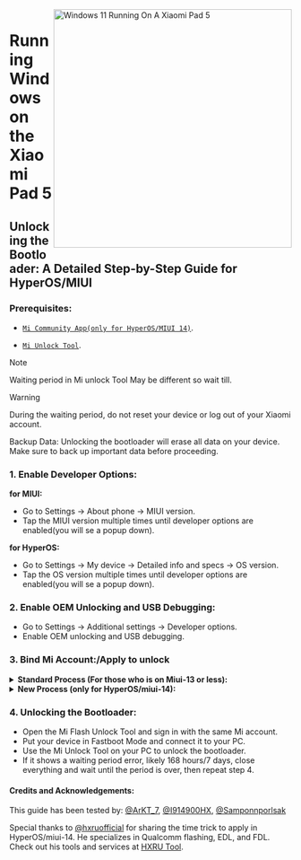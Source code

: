 <img align="right" src="https://raw.githubusercontent.com/erdilS/Port-Windows-11-Xiaomi-Pad-5/main/nabu.png" width="425" alt="Windows 11 Running On A Xiaomi Pad 5">

# Running Windows on the Xiaomi Pad 5

## Unlocking the Bootloader: A Detailed Step-by-Step Guide for HyperOS/MIUI

### Prerequisites:
- [```Mi Community App(only for HyperOS/MIUI 14)```](https://apkpure.net/xiaomi-community/com.mi.global.bbs/download).

- [`Mi Unlock Tool`](https://miuirom.xiaomi.com/rom/u1106245679/6.5.224.28/miflash_unlock-en-6.5.224.28.zip).
>

>[!NOTE]
>
> Waiting period in Mi unlock Tool May be different so wait till.

>[!WARNING]
>
> During the waiting period, do not reset your device or log out of your Xiaomi account.
>
> Backup Data: Unlocking the bootloader will erase all data on your device. Make sure to back up important data before proceeding.

### 1. Enable Developer Options:

   **for MIUI:**
   - Go to Settings → About phone → MIUI version.
   - Tap the MIUI version multiple times until developer options are enabled(you will se a popup down).

   **for HyperOS:**
   - Go to Settings → My device → Detailed info and specs → OS version.
   - Tap the OS version multiple times until developer options are enabled(you will se a popup down).


### 2. Enable OEM Unlocking and USB Debugging:
   - Go to Settings → Additional settings → Developer options.
   - Enable OEM unlocking and USB debugging.

### 3. Bind Mi Account:/Apply to unlock

<details>
<summary><b><strong>Standard Process (For those who is on Miui-13 or less):</strong></b></summary>

 **```3. Bind Mi Account:```**
   - Go to Settings > Additional settings > Developer options > Mi Unlock status.
   - Click on "Add your Mi Account." After successful addition, you will see "Added Successfully."

  </summary>
</details>

<details>
<summary><b><strong>New Process (only for HyperOS/miui-14):</strong></b></summary>

>

> If your device is the global version, you can apply for the bootloader unlock at a specific time.

   **Time Trick:**
   - Xiaomi allows 2,000 devices to be apply unlock daily.
   - The reset time for this daily limit is 7 PM Moscow time.

 **```3. Apply to unlock:```**
   - Match your time with 7 PM Moscow time and be ready if you were not fast this will not work.
   - Open Xiaomi Community app, set it to Global, and sign in with the same account as on your device.
   - Go to the "Me" tab, click on "Unlock bootloader," then click on "Apply".
   - Once granted access, go to Settings > Additional settings > Developer options > Mi Unlock status.
   - Click on "Add your Mi Account." After successful addition, you will see "Added Successfully."

  </summary>
</details>

### 4. Unlocking the Bootloader:
   - Open the Mi Flash Unlock Tool and sign in with the same Mi account.
   - Put your device in Fastboot Mode and connect it to your PC.
   - Use the Mi Unlock Tool on your PC to unlock the bootloader.
   - If it shows a waiting period error, likely 168 hours/7 days, close everything and wait until the period is over, then repeat step 4.

  
#### Credits and Acknowledgements:
This guide has been tested by: [@ArKT_7](https://t.me/ArKT_7), [@I914900HX](https://t.me/I914900HX), [@Samponnporlsak](https://t.me/Samponnporlsak)

Special thanks to [@hxruofficial](https://t.me/hxruofficial) for sharing the time trick to apply in HyperOS/miui-14. He specializes in Qualcomm flashing, EDL, and FDL. Check out his tools and services at [HXRU Tool](https://hxrutool.com/).
